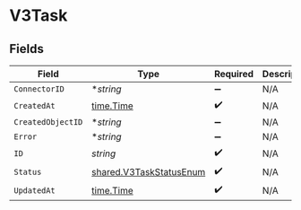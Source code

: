 # V3Task


## Fields

| Field                                                                     | Type                                                                      | Required                                                                  | Description                                                               |
| ------------------------------------------------------------------------- | ------------------------------------------------------------------------- | ------------------------------------------------------------------------- | ------------------------------------------------------------------------- |
| `ConnectorID`                                                             | **string*                                                                 | :heavy_minus_sign:                                                        | N/A                                                                       |
| `CreatedAt`                                                               | [time.Time](https://pkg.go.dev/time#Time)                                 | :heavy_check_mark:                                                        | N/A                                                                       |
| `CreatedObjectID`                                                         | **string*                                                                 | :heavy_minus_sign:                                                        | N/A                                                                       |
| `Error`                                                                   | **string*                                                                 | :heavy_minus_sign:                                                        | N/A                                                                       |
| `ID`                                                                      | *string*                                                                  | :heavy_check_mark:                                                        | N/A                                                                       |
| `Status`                                                                  | [shared.V3TaskStatusEnum](../../../pkg/models/shared/v3taskstatusenum.md) | :heavy_check_mark:                                                        | N/A                                                                       |
| `UpdatedAt`                                                               | [time.Time](https://pkg.go.dev/time#Time)                                 | :heavy_check_mark:                                                        | N/A                                                                       |